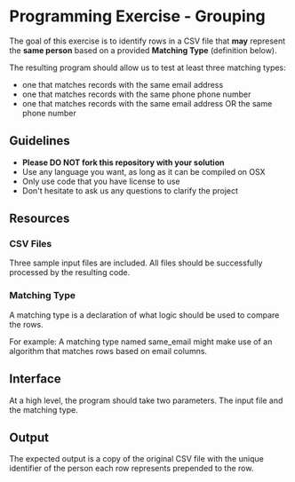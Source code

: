 # Programming Exercise - Grouping

The goal of this exercise is to identify rows in a CSV file that
__may__ represent the __same person__ based on a provided __Matching Type__ (definition below).

The resulting program should allow us to test at least three matching types:
 - one that matches records with the same email address
 - one that matches records with the same phone phone number
 - one that matches records with the same email address OR the same phone number

## Guidelines

* **Please DO NOT fork this repository with your solution**
* Use any language you want, as long as it can be compiled on OSX
* Only use code that you have license to use
* Don't hesitate to ask us any questions to clarify the project

## Resources

### CSV Files

Three sample input files are included. All files should be successfully
processed by the resulting code.

### Matching Type

A matching type is a declaration of what logic should be used to compare the rows.

For example: A matching type named same_email might make use of an algorithm that 
matches rows based on email columns.

## Interface

At a high level, the program should take two parameters. The input file
and the matching type.

## Output

The expected output is a copy of the original CSV file with the unique 
identifier of the person each row represents prepended to the row.
